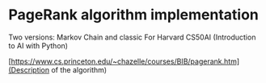 # PageRank algorithm implementation
Two versions: Markov Chain and classic
For Harvard CS50AI (Introduction to AI with Python)

[https://www.cs.princeton.edu/~chazelle/courses/BIB/pagerank.htm](Description of the algorithm)
